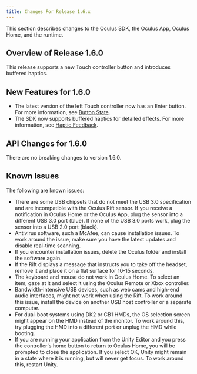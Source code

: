 ```yaml
---
title: Changes For Release 1.6.x
---
```


This section describes changes to the Oculus SDK, the Oculus App, Oculus Home, and the runtime.

## Overview of Release 1.6.0

This release supports a new Touch controller button and introduces buffered haptics.

## New Features for 1.6.0

* The latest version of the left Touch controller now has an Enter button. For more information, see [Button State](/documentation/pcsdk/latest/concepts/dg-input-touch-buttons/ "The input button state is reported based on the HID interrupts arriving to the computer and can be polled by calling ovr_GetInputState.").
* The SDK now supports buffered haptics for detailed effects. For more information, see [Haptic Feedback](/documentation/pcsdk/latest/concepts/dg-input-touch-haptic/ "In addition to reporting input state, Oculus touch controllers can provide haptic feedback through vibration.").


## API Changes for 1.6.0

There are no breaking changes to version 1.6.0. 

## Known Issues

The following are known issues:

* There are some USB chipsets that do not meet the USB 3.0 specification and are incompatible with the Oculus Rift sensor. If you receive a notification in Oculus Home or the Oculus App, plug the sensor into a different USB 3.0 port (blue). If none of the USB 3.0 ports work, plug the sensor into a USB 2.0 port (black). 
* Antivirus software, such a McAfee, can cause installation issues. To work around the issue, make sure you have the latest updates and disable real-time scanning.
* If you encounter installation issues, delete the Oculus folder and install the software again.
* If the Rift displays a message that instructs you to take off the headset, remove it and place it on a flat surface for 10-15 seconds.
* The keyboard and mouse do not work in Oculus Home. To select an item, gaze at it and select it using the Oculus Remote or Xbox controller.
* Bandwidth-intensive USB devices, such as web cams and high-end audio interfaces, might not work when using the Rift. To work around this issue, install the device on another USB host controller or a separate computer.
* For dual-boot systems using DK2 or CB1 HMDs, the OS selection screen might appear on the HMD instead of the monitor. To work around this, try plugging the HMD into a different port or unplug the HMD while booting.
* If you are running your application from the Unity Editor and you press the controller's home button to return to Oculus Home, you will be prompted to close the application. If you select OK, Unity might remain in a state where it is running, but will never get focus. To work around this, restart Unity.

